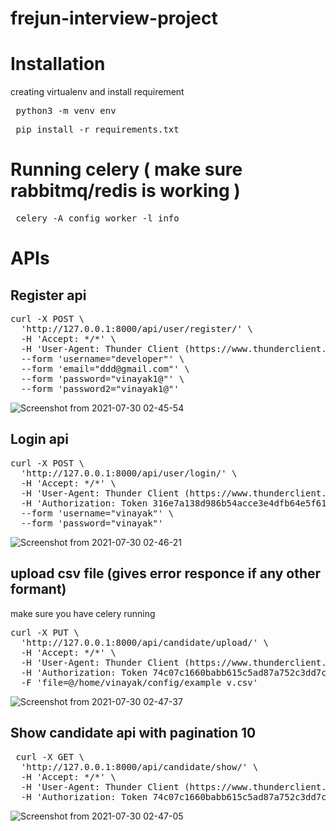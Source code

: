 # frejun-interview-project


# Installation

creating virtualenv and install requirement
<pre> python3 -m venv env </pre>

<pre> pip install -r requirements.txt </pre>

# Running celery ( make sure rabbitmq/redis is working )
<pre> celery -A config worker -l info</pre>

# APIs

## Register api 
<pre>
curl -X POST \
  'http://127.0.0.1:8000/api/user/register/' \
  -H 'Accept: */*' \
  -H 'User-Agent: Thunder Client (https://www.thunderclient.io)' \
  --form 'username="developer"' \
  --form 'email="ddd@gmail.com"' \
  --form 'password="vinayak1@"' \
  --form 'password2="vinayak1@"'
</pre>

![Screenshot from 2021-07-30 02-45-54](https://user-images.githubusercontent.com/33996594/127600126-e2619622-48af-430c-94a4-8756e864bc96.png)



## Login api

<pre>
curl -X POST \
  'http://127.0.0.1:8000/api/user/login/' \
  -H 'Accept: */*' \
  -H 'User-Agent: Thunder Client (https://www.thunderclient.io)' \
  -H 'Authorization: Token 316e7a138d986b54acce3e4dfb64e5f61f254cec' \
  --form 'username="vinayak"' \
  --form 'password="vinayak"'
</pre>

![Screenshot from 2021-07-30 02-46-21](https://user-images.githubusercontent.com/33996594/127600157-bd3ecd1e-e764-4cf2-b405-2c53124ada84.png)



## upload csv file (gives error responce if any other formant)
make sure you have celery running

<pre>
curl -X PUT \
  'http://127.0.0.1:8000/api/candidate/upload/' \
  -H 'Accept: */*' \
  -H 'User-Agent: Thunder Client (https://www.thunderclient.io)' \
  -H 'Authorization: Token 74c07c1660babb615c5ad87a752c3dd7c6a9adef' \
  -F 'file=@/home/vinayak/config/example_v.csv'
</pre>

![Screenshot from 2021-07-30 02-47-37](https://user-images.githubusercontent.com/33996594/127600203-9c566d63-51b2-432c-a4f0-04298a0fec46.png)


## Show candidate api with pagination 10

<pre>
 curl -X GET \
  'http://127.0.0.1:8000/api/candidate/show/' \
  -H 'Accept: */*' \
  -H 'User-Agent: Thunder Client (https://www.thunderclient.io)' \
  -H 'Authorization: Token 74c07c1660babb615c5ad87a752c3dd7c6a9adef'
</pre>

![Screenshot from 2021-07-30 02-47-05](https://user-images.githubusercontent.com/33996594/127600223-2f6c7af8-48f1-4cdb-9e01-620a08ca49a0.png)
